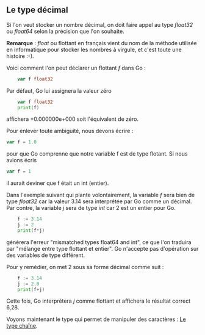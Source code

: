 ## Le type décimal

Si l'on veut stocker un nombre décimal, on doit faire appel au type _float32_ ou _float64_ selon la précision que l'on souhaite. 

**Remarque** : _float_ ou flottant en français vient du nom de la méthode utilisée en informatique pour stocker les nombres à virgule, et c'est toute une histoire :-).

Voici comment l'on peut déclarer un flottant _f_ dans Go :

```go
    var f float32
```

Par défaut, Go lui assignera la valeur zéro

```go
    var f float32
    print(f)
```

affichera +0.000000e+000 soit l'équivalent de zéro.

Pour enlever toute ambiguité, nous devons écrire :

```go
var f = 1.0
```

pour que Go comprenne que notre variable f est de type flotant. Si nous avions écris

```go
var f = 1
```

il aurait deviner que f était un int (entier).

Dans l'exemple suivant qui plante volontairement, la variable _f_ sera bien de type _float32_ car la valeur 3.14 sera interprétée par Go comme un décimal. Par contre, la variable _j_ sera de type _int_ car 2 est un entier pour Go.

```go
    f := 3.14
    j := 2
    print(f*j)
```

génèrera l'erreur "mismatched types float64 and int", ce que l'on traduira par "mélange entre type flottant et entier". Go n'accepte pas d'opération sur des variables de type différent.

Pour y remédier, on met 2 sous sa forme décimal comme suit :

```go
    f := 3.14
    j := 2.0
    print(f+j)
```

Cette fois, Go interprétera _j_ comme flottant et 
affichera le résultat correct 6,28.

Voyons maintenant le type qui permet de manipuler des caractères : [Le type chaîne](./02_50_Le_type_chaine_de_caracteres.md).